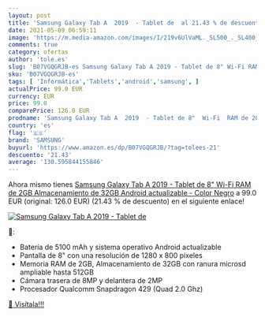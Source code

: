 ```yaml
---
layout: post
title: 'Samsung Galaxy Tab A  2019  - Tablet de  al 21.43 % de descuento'
date: 2021-05-09 06:59:11
image: 'https://m.media-amazon.com/images/I/219v6UlVaML._SL500_._SL400_.jpg'
comments: true
category: ofertas
author: 'tole.es'
slug: 'B07VGQGRJB-es Samsung Galaxy Tab A 2019 - Tablet de 8" Wi-Fi RAM de 2GB...'
sku: 'B07VGQGRJB-es'
tags: [ 'Informática','Tablets','android','samsung', ]
actualPrice: 99.0 EUR
currency: EUR
price: 99.0
comparePrice: 126.0 EUR
prodname: 'Samsung Galaxy Tab A  2019  - Tablet de 8"  Wi-Fi  RAM de 2GB  Almacenamiento de 32GB  Android actualizable  - Color Negro'
country: 'es'
flag: '🇪🇸'
brand: 'SAMSUNG'
buyurl: 'https://www.amazon.es/dp/B07VGQGRJB/?tag=tolees-21'
descuento: '21.43'
average: '130.595844155846'
---
```


Ahora mismo tienes [Samsung Galaxy Tab A  2019  - Tablet de 8"  Wi-Fi  RAM de 2GB  Almacenamiento de 32GB  Android actualizable  - Color Negro](https://www.amazon.es/dp/B07VGQGRJB/?tag=tolees-21) a 99.0 EUR (original: 126.0 EUR) (21.43 %  de descuento) en el siguiente enlace!

[![Samsung Galaxy Tab A  2019  - Tablet de ](https://m.media-amazon.com/images/I/219v6UlVaML._SL500_._SL400_.jpg)](https://www.amazon.es/dp/B07VGQGRJB/?tag=tolees-21)

🔎:

- Batería de 5100 mAh y sistema operativo Android actualizable
- Pantalla de 8" con una resolución de 1280 x 800 píxeles
- Memoria RAM de 2GB, Almacenamiento de 32GB con ranura microsd ampliable hasta 512GB
- Cámara trasera de 8MP y delantera de 2MP
- Procesador Qualcomm Snapdragon 429 (Quad 2.0 Ghz)

[🛒 Visítala!!!](https://www.amazon.es/dp/B07VGQGRJB/?tag=tolees-21)
